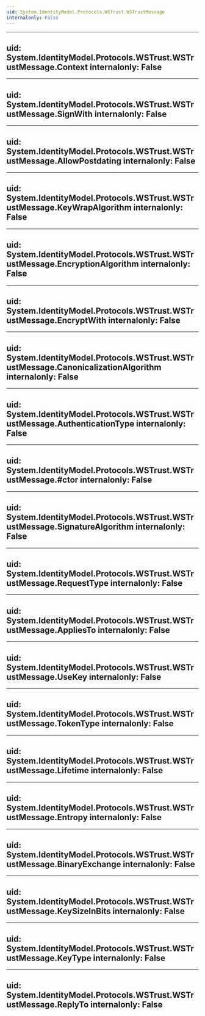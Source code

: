 ```yaml
---
uid: System.IdentityModel.Protocols.WSTrust.WSTrustMessage
internalonly: False
---
```


---
uid: System.IdentityModel.Protocols.WSTrust.WSTrustMessage.Context
internalonly: False
---

---
uid: System.IdentityModel.Protocols.WSTrust.WSTrustMessage.SignWith
internalonly: False
---

---
uid: System.IdentityModel.Protocols.WSTrust.WSTrustMessage.AllowPostdating
internalonly: False
---

---
uid: System.IdentityModel.Protocols.WSTrust.WSTrustMessage.KeyWrapAlgorithm
internalonly: False
---

---
uid: System.IdentityModel.Protocols.WSTrust.WSTrustMessage.EncryptionAlgorithm
internalonly: False
---

---
uid: System.IdentityModel.Protocols.WSTrust.WSTrustMessage.EncryptWith
internalonly: False
---

---
uid: System.IdentityModel.Protocols.WSTrust.WSTrustMessage.CanonicalizationAlgorithm
internalonly: False
---

---
uid: System.IdentityModel.Protocols.WSTrust.WSTrustMessage.AuthenticationType
internalonly: False
---

---
uid: System.IdentityModel.Protocols.WSTrust.WSTrustMessage.#ctor
internalonly: False
---

---
uid: System.IdentityModel.Protocols.WSTrust.WSTrustMessage.SignatureAlgorithm
internalonly: False
---

---
uid: System.IdentityModel.Protocols.WSTrust.WSTrustMessage.RequestType
internalonly: False
---

---
uid: System.IdentityModel.Protocols.WSTrust.WSTrustMessage.AppliesTo
internalonly: False
---

---
uid: System.IdentityModel.Protocols.WSTrust.WSTrustMessage.UseKey
internalonly: False
---

---
uid: System.IdentityModel.Protocols.WSTrust.WSTrustMessage.TokenType
internalonly: False
---

---
uid: System.IdentityModel.Protocols.WSTrust.WSTrustMessage.Lifetime
internalonly: False
---

---
uid: System.IdentityModel.Protocols.WSTrust.WSTrustMessage.Entropy
internalonly: False
---

---
uid: System.IdentityModel.Protocols.WSTrust.WSTrustMessage.BinaryExchange
internalonly: False
---

---
uid: System.IdentityModel.Protocols.WSTrust.WSTrustMessage.KeySizeInBits
internalonly: False
---

---
uid: System.IdentityModel.Protocols.WSTrust.WSTrustMessage.KeyType
internalonly: False
---

---
uid: System.IdentityModel.Protocols.WSTrust.WSTrustMessage.ReplyTo
internalonly: False
---
